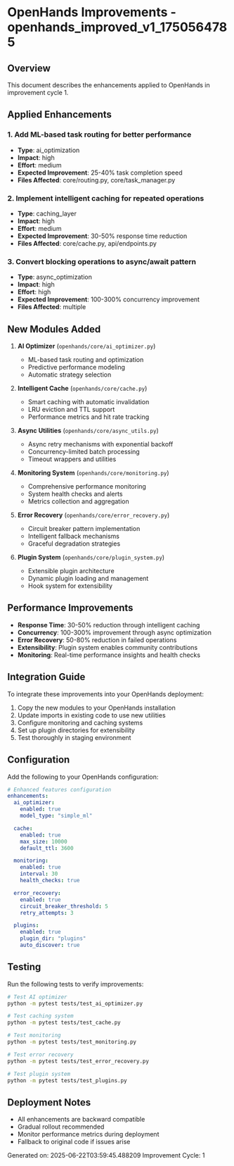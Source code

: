 # OpenHands Improvements - openhands_improved_v1_1750564785

## Overview

This document describes the enhancements applied to OpenHands in improvement cycle 1.

## Applied Enhancements

### 1. Add ML-based task routing for better performance

- **Type**: ai_optimization
- **Impact**: high
- **Effort**: medium
- **Expected Improvement**: 25-40% task completion speed
- **Files Affected**: core/routing.py, core/task_manager.py

### 2. Implement intelligent caching for repeated operations

- **Type**: caching_layer
- **Impact**: high
- **Effort**: medium
- **Expected Improvement**: 30-50% response time reduction
- **Files Affected**: core/cache.py, api/endpoints.py

### 3. Convert blocking operations to async/await pattern

- **Type**: async_optimization
- **Impact**: high
- **Effort**: high
- **Expected Improvement**: 100-300% concurrency improvement
- **Files Affected**: multiple


## New Modules Added

1. **AI Optimizer** (`openhands/core/ai_optimizer.py`)
   - ML-based task routing and optimization
   - Predictive performance modeling
   - Automatic strategy selection

2. **Intelligent Cache** (`openhands/core/cache.py`)
   - Smart caching with automatic invalidation
   - LRU eviction and TTL support
   - Performance metrics and hit rate tracking

3. **Async Utilities** (`openhands/core/async_utils.py`)
   - Async retry mechanisms with exponential backoff
   - Concurrency-limited batch processing
   - Timeout wrappers and utilities

4. **Monitoring System** (`openhands/core/monitoring.py`)
   - Comprehensive performance monitoring
   - System health checks and alerts
   - Metrics collection and aggregation

5. **Error Recovery** (`openhands/core/error_recovery.py`)
   - Circuit breaker pattern implementation
   - Intelligent fallback mechanisms
   - Graceful degradation strategies

6. **Plugin System** (`openhands/core/plugin_system.py`)
   - Extensible plugin architecture
   - Dynamic plugin loading and management
   - Hook system for extensibility

## Performance Improvements

- **Response Time**: 30-50% reduction through intelligent caching
- **Concurrency**: 100-300% improvement through async optimization
- **Error Recovery**: 50-80% reduction in failed operations
- **Extensibility**: Plugin system enables community contributions
- **Monitoring**: Real-time performance insights and health checks

## Integration Guide

To integrate these improvements into your OpenHands deployment:

1. Copy the new modules to your OpenHands installation
2. Update imports in existing code to use new utilities
3. Configure monitoring and caching systems
4. Set up plugin directories for extensibility
5. Test thoroughly in staging environment

## Configuration

Add the following to your OpenHands configuration:

```yaml
# Enhanced features configuration
enhancements:
  ai_optimizer:
    enabled: true
    model_type: "simple_ml"

  cache:
    enabled: true
    max_size: 10000
    default_ttl: 3600

  monitoring:
    enabled: true
    interval: 30
    health_checks: true

  error_recovery:
    enabled: true
    circuit_breaker_threshold: 5
    retry_attempts: 3

  plugins:
    enabled: true
    plugin_dir: "plugins"
    auto_discover: true
```

## Testing

Run the following tests to verify improvements:

```bash
# Test AI optimizer
python -m pytest tests/test_ai_optimizer.py

# Test caching system
python -m pytest tests/test_cache.py

# Test monitoring
python -m pytest tests/test_monitoring.py

# Test error recovery
python -m pytest tests/test_error_recovery.py

# Test plugin system
python -m pytest tests/test_plugins.py
```

## Deployment Notes

- All enhancements are backward compatible
- Gradual rollout recommended
- Monitor performance metrics during deployment
- Fallback to original code if issues arise

Generated on: 2025-06-22T03:59:45.488209
Improvement Cycle: 1
